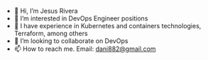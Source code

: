 - 👋 Hi, I’m Jesus Rivera
- 👀 I’m interested in DevOps Engineer positions
- 🌱 I have experience in Kubernetes and containers technologies, Terraform, among others
- 💞️ I’m looking to collaborate on DevOps
- 📫 How to reach me. Email: dani882@gmail.com

<!---
dani882/dani882 is a ✨ special ✨ repository because its `README.md` (this file) appears on your GitHub profile.
You can click the Preview link to take a look at your changes.
--->

